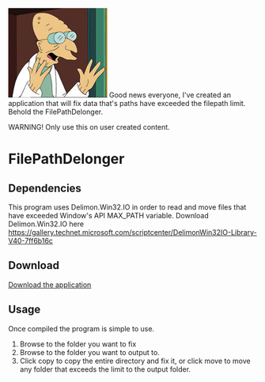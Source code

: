 ﻿<img src="img/farnsworth.jpg">  
Good news everyone, I've created an application that will fix data that's paths have exceeded the filepath limit. Behold the FilePathDelonger.  

 WARNING! Only use this on user created content.

# FilePathDelonger
## Dependencies

This program uses Delimon.Win32.IO in order to read and move files that have exceeded Window's API MAX_PATH variable. Download Delimon.Win32.IO here https://gallery.technet.microsoft.com/scriptcenter/DelimonWin32IO-Library-V40-7ff6b16c

## Download

<a href="https://github.com/arobert2/FilePathDelonger/raw/master/Release/Release.zip">Download the application</a>

## Usage

Once compiled the program is simple to use.

1. Browse to the folder you want to fix
2. Browse to the folder you want to output to.
3. Click copy to copy the entire directory and fix it, or click move to move any folder that exceeds the limit to the output folder.

